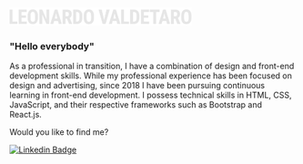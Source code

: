 
<img src="https://github.com/leonardovaldetaro/leonardovaldetaro/blob/main/leonardovaldetaro-light.svg" alt="Leonardo Valdetaro logotipo" width="320px" />

### "Hello everybody"

As a professional in transition, I have a combination of design and front-end development skills. 
While my professional experience has been focused on design and advertising, since 2018 I have been pursuing continuous learning in front-end development. 
I possess technical skills in HTML, CSS, JavaScript, and their respective frameworks such as Bootstrap and React.js.

Would you like to find me?


[![Linkedin Badge](https://img.shields.io/badge/-LinkedIn-blue?style=flat-square&logo=Linkedin&logoColor=white&link=https://www.linkedin.com/in/leonardovaldetaro/)](https://www.linkedin.com/in/leonardovaldetaro/)
